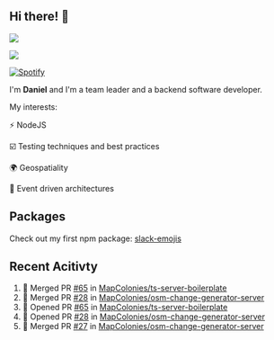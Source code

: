 ## Hi there! 👋
<p>
  <img src="https://i.imgur.com/agb7xe9.png" />
</p>
<p>
  <img src="https://github-readme-stats.vercel.app/api?username=syncush&theme=tokyonight">
</p>

[![Spotify](https://novatorem-rust.vercel.app/api/spotify)](https://open.spotify.com/user/syncush)

I'm **Daniel** and I'm a team leader and a backend software developer.

My interests:

⚡ NodeJS

☑️ Testing techniques and best practices

🌍 Geospatiality

🧠 Event driven architectures

## Packages
Check out my first npm package: [slack-emojis](https://www.npmjs.com/package/slack-emojis)

## Recent Acitivty
<!--START_SECTION:activity-->
1. 🎉 Merged PR [#65](https://github.com/MapColonies/ts-server-boilerplate/pull/65) in [MapColonies/ts-server-boilerplate](https://github.com/MapColonies/ts-server-boilerplate)
2. 🎉 Merged PR [#28](https://github.com/MapColonies/osm-change-generator-server/pull/28) in [MapColonies/osm-change-generator-server](https://github.com/MapColonies/osm-change-generator-server)
3. 💪 Opened PR [#65](https://github.com/MapColonies/ts-server-boilerplate/pull/65) in [MapColonies/ts-server-boilerplate](https://github.com/MapColonies/ts-server-boilerplate)
4. 💪 Opened PR [#28](https://github.com/MapColonies/osm-change-generator-server/pull/28) in [MapColonies/osm-change-generator-server](https://github.com/MapColonies/osm-change-generator-server)
5. 🎉 Merged PR [#27](https://github.com/MapColonies/osm-change-generator-server/pull/27) in [MapColonies/osm-change-generator-server](https://github.com/MapColonies/osm-change-generator-server)
<!--END_SECTION:activity-->
